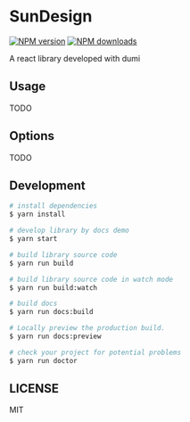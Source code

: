 # SunDesign

[![NPM version](https://img.shields.io/npm/v/SunDesign.svg?style=flat)](https://npmjs.org/package/SunDesign)
[![NPM downloads](http://img.shields.io/npm/dm/SunDesign.svg?style=flat)](https://npmjs.org/package/SunDesign)

A react library developed with dumi

## Usage

TODO

## Options

TODO

## Development

```bash
# install dependencies
$ yarn install

# develop library by docs demo
$ yarn start

# build library source code
$ yarn run build

# build library source code in watch mode
$ yarn run build:watch

# build docs
$ yarn run docs:build

# Locally preview the production build.
$ yarn run docs:preview

# check your project for potential problems
$ yarn run doctor
```

## LICENSE

MIT
